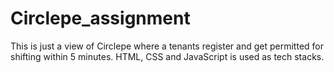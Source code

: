 # Circlepe_assignment
This is just a view of Circlepe where a tenants register and get permitted for shifting within 5 minutes. HTML, CSS and JavaScript is used as tech stacks.
